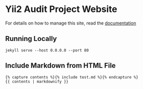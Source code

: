 # Yii2 Audit Project Website

For details on how to manage this site, read the [documentation](http://jekyllrb.com/)

## Running Locally

```
jekyll serve --host 0.0.0.0 --port 80
```

## Include Markdown from HTML File

```
{% capture contents %}{% include test.md %}{% endcapture %}
{{ contents | markdownify }}
```